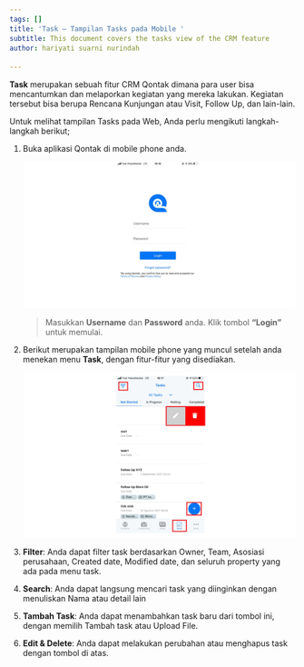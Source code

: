 ```yaml
---
tags: []
title: 'Task – Tampilan Tasks pada Mobile '
subtitle: This document covers the tasks view of the CRM feature
author: hariyati suarni nurindah

---
```

**Task** merupakan sebuah fitur CRM Qontak dimana para user bisa mencantumkan dan melaporkan kegiatan yang mereka lakukan. Kegiatan tersebut bisa berupa Rencana Kunjungan atau Visit, Follow Up, dan lain-lain.

Untuk melihat tampilan Tasks pada Web, Anda perlu mengikuti langkah-langkah berikut;

1. Buka aplikasi Qontak di mobile phone anda.

   ![](/uploads/kontakmobile.PNG)

   > Masukkan **Username** dan **Password** anda. Klik tombol **“Login”** untuk memulai.
2. Berikut merupakan tampilan mobile phone yang muncul setelah anda menekan menu **Task**, dengan fitur-fitur yang disediakan.

   ![](/uploads/taskmobile.PNG)
3. **Filter**: Anda dapat filter task berdasarkan Owner, Team, Asosiasi perusahaan, Created date, Modified date, dan seluruh property yang ada pada menu task.
4. **Search**: Anda dapat langsung mencari task yang diinginkan dengan menuliskan Nama atau detail lain
5. **Tambah Task**: Anda dapat menambahkan task baru dari tombol ini, dengan memilih Tambah task atau Upload File.
6. **Edit & Delete**: Anda dapat melakukan perubahan atau menghapus task dengan tombol di atas.